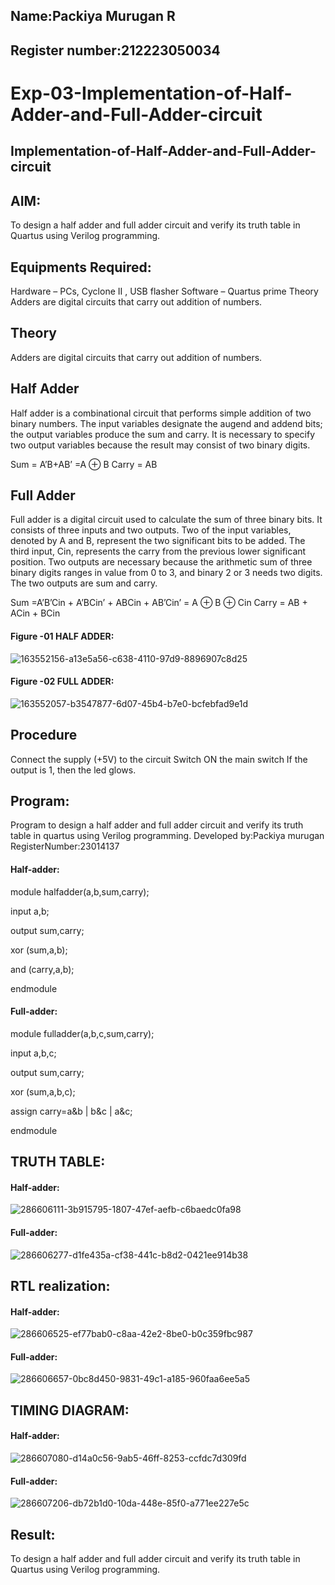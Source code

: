 ## Name:Packiya Murugan R

## Register number:212223050034




# Exp-03-Implementation-of-Half-Adder-and-Full-Adder-circuit

## Implementation-of-Half-Adder-and-Full-Adder-circuit
## AIM:
To design a half adder and full adder circuit and verify its truth table in Quartus using Verilog programming.

## Equipments Required:

Hardware – PCs, Cyclone II , USB flasher Software – Quartus prime Theory Adders are digital circuits
that carry out addition of numbers.

## Theory
Adders are digital circuits that carry out addition of numbers.

## Half Adder
Half adder is a combinational circuit that performs simple addition of two binary numbers. The input variables designate the augend and addend bits; the output variables produce the sum and carry. It is necessary to specify two output variables because the result may consist of two binary digits.

Sum = A’B+AB’ =A ⊕ B Carry = AB

## Full Adder
Full adder is a digital circuit used to calculate the sum of three binary bits. It consists of three inputs and two outputs. Two of the input variables, denoted by A and B, represent the two significant bits to be added. The third input, Cin, represents the carry from the previous lower significant position. Two outputs are necessary because the arithmetic sum of three binary digits ranges in value from 0 to 3, and binary 2 or 3 needs two digits. The two outputs are sum and carry.

Sum =A’B’Cin + A’BCin’ + ABCin + AB’Cin’ = A ⊕ B ⊕ Cin Carry = AB + ACin + BCin

#### Figure -01 HALF ADDER:
![163552156-a13e5a56-c638-4110-97d9-8896907c8d25](https://github.com/packiyamurugan/Exp-02-Implementation-of-Half-Adder-and-Full-Adder-circuit/assets/152168087/ea9e1739-c355-4203-8130-e8c9447eff8a)

#### Figure -02 FULL ADDER:
![163552057-b3547877-6d07-45b4-b7e0-bcfebfad9e1d](https://github.com/packiyamurugan/Exp-02-Implementation-of-Half-Adder-and-Full-Adder-circuit/assets/152168087/6ac0fd3e-27cf-4104-b108-6547adaaae76)


## Procedure

Connect the supply (+5V) to the circuit
Switch ON the main switch
If the output is 1, then the led glows.

## Program:

Program to design a half adder and full adder circuit and verify its truth table in quartus using Verilog
programming. Developed by:Packiya murugan RegisterNumber:23014137


#### Half-adder:
module halfadder(a,b,sum,carry);

input a,b;

output sum,carry;

xor (sum,a,b);

and (carry,a,b);

endmodule

#### Full-adder:
module fulladder(a,b,c,sum,carry);

input a,b,c;

output sum,carry;

xor (sum,a,b,c);

assign carry=a&b | b&c | a&c;

endmodule

## TRUTH TABLE:
#### Half-adder:
 
![286606111-3b915795-1807-47ef-aefb-c6baedc0fa98](https://github.com/packiyamurugan/Exp-02-Implementation-of-Half-Adder-and-Full-Adder-circuit/assets/152168087/346914af-6637-4b0c-9805-e0d92c6c6040)

#### Full-adder:

![286606277-d1fe435a-cf38-441c-b8d2-0421ee914b38](https://github.com/packiyamurugan/Exp-02-Implementation-of-Half-Adder-and-Full-Adder-circuit/assets/152168087/1c73e201-8abb-416f-ada1-707515da6d5d)

## RTL realization:

#### Half-adder:

![286606525-ef77bab0-c8aa-42e2-8be0-b0c359fbc987](https://github.com/packiyamurugan/Exp-02-Implementation-of-Half-Adder-and-Full-Adder-circuit/assets/152168087/6ac15db6-9df7-48fb-ae25-0b31b593896e)
 
#### Full-adder:

![286606657-0bc8d450-9831-49c1-a185-960faa6ee5a5](https://github.com/packiyamurugan/Exp-02-Implementation-of-Half-Adder-and-Full-Adder-circuit/assets/152168087/650a3b32-04c6-4bf8-9ca6-70b572b6503a)

## TIMING DIAGRAM:

#### Half-adder:
![286607080-d14a0c56-9ab5-46ff-8253-ccfdc7d309fd](https://github.com/packiyamurugan/Exp-02-Implementation-of-Half-Adder-and-Full-Adder-circuit/assets/152168087/5a9d0746-c415-4f87-b6a2-937ef93e114d)

#### Full-adder:

![286607206-db72b1d0-10da-448e-85f0-a771ee227e5c](https://github.com/packiyamurugan/Exp-02-Implementation-of-Half-Adder-and-Full-Adder-circuit/assets/152168087/b0355bc7-5c11-4520-b21c-a71055f31b6d)

## Result:
To design a half adder and full adder circuit and verify its truth table in Quartus using Verilog programming.
